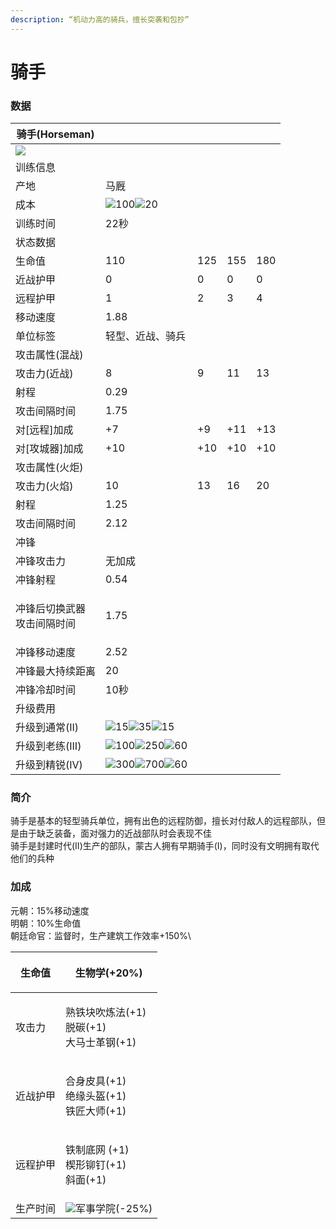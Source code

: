 ```yaml
---
description: “机动力高的骑兵，擅长突袭和包抄”
---
```


# 骑手

### 数据

| 骑手(Horseman)                                                                                             |                                                                                                                                                                                                                                                                                                                |     |     |     |
| -------------------------------------------------------------------------------------------------------- | -------------------------------------------------------------------------------------------------------------------------------------------------------------------------------------------------------------------------------------------------------------------------------------------------------------- | --- | --- | --- |
| ![](https://seicing-1257171891.cos.ap-nanjing.myqcloud.com/3fatcatpool/aoe4/tech/%E9%AA%91%E6%89%8B.png) |                                                                                                                                                                                                                                                                                                                |     |     |     |
| 训练信息                                                                                                     |                                                                                                                                                                                                                                                                                                                |     |     |     |
| 产地                                                                                                       | 马厩                                                                                                                                                                                                                                                                                                             |     |     |     |
| 成本                                                                                                       | ![](https://seicing-1257171891.cos.ap-nanjing.myqcloud.com/3fatcatpool/aoe4/tech/%E8%82%89.png)100![](https://seicing-1257171891.cos.ap-nanjing.myqcloud.com/3fatcatpool/aoe4/tech/%E6%9C%A8.png)20                                                                                                            |     |     |     |
| 训练时间                                                                                                     | 22秒                                                                                                                                                                                                                                                                                                            |     |     |     |
| 状态数据                                                                                                     |                                                                                                                                                                                                                                                                                                                |     |     |     |
| 生命值                                                                                                      | 110                                                                                                                                                                                                                                                                                                            | 125 | 155 | 180 |
| 近战护甲                                                                                                     | 0                                                                                                                                                                                                                                                                                                              | 0   | 0   | 0   |
| 远程护甲                                                                                                     | 1                                                                                                                                                                                                                                                                                                              | 2   | 3   | 4   |
| 移动速度                                                                                                     | 1.88                                                                                                                                                                                                                                                                                                           |     |     |     |
| 单位标签                                                                                                     | 轻型、近战、骑兵                                                                                                                                                                                                                                                                                                       |     |     |     |
| 攻击属性(混战)                                                                                                 |                                                                                                                                                                                                                                                                                                                |     |     |     |
| 攻击力(近战)                                                                                                  | 8                                                                                                                                                                                                                                                                                                              | 9   | 11  | 13  |
| 射程                                                                                                       | 0.29                                                                                                                                                                                                                                                                                                           |     |     |     |
| 攻击间隔时间                                                                                                   | 1.75                                                                                                                                                                                                                                                                                                           |     |     |     |
| 对\[远程]加成                                                                                                 | +7                                                                                                                                                                                                                                                                                                             | +9  | +11 | +13 |
| 对\[攻城器]加成                                                                                                | +10                                                                                                                                                                                                                                                                                                            | +10 | +10 | +10 |
| 攻击属性(火炬)                                                                                                 |                                                                                                                                                                                                                                                                                                                |     |     |     |
| 攻击力(火焰)                                                                                                  | 10                                                                                                                                                                                                                                                                                                             | 13  | 16  | 20  |
| 射程                                                                                                       | 1.25                                                                                                                                                                                                                                                                                                           |     |     |     |
| 攻击间隔时间                                                                                                   | 2.12                                                                                                                                                                                                                                                                                                           |     |     |     |
| 冲锋                                                                                                       |                                                                                                                                                                                                                                                                                                                |     |     |     |
| 冲锋攻击力                                                                                                    | 无加成                                                                                                                                                                                                                                                                                                            |     |     |     |
| 冲锋射程                                                                                                     | 0.54                                                                                                                                                                                                                                                                                                           |     |     |     |
| <p>冲锋后切换武器<br>攻击间隔时间</p>                                                                                 | 1.75                                                                                                                                                                                                                                                                                                           |     |     |     |
| 冲锋移动速度                                                                                                   | 2.52                                                                                                                                                                                                                                                                                                           |     |     |     |
| 冲锋最大持续距离                                                                                                 | 20                                                                                                                                                                                                                                                                                                             |     |     |     |
| 冲锋冷却时间                                                                                                   | 10秒                                                                                                                                                                                                                                                                                                            |     |     |     |
| 升级费用                                                                                                     |                                                                                                                                                                                                                                                                                                                |     |     |     |
| 升级到通常(II)                                                                                                | ![](https://seicing-1257171891.cos.ap-nanjing.myqcloud.com/3fatcatpool/aoe4/tech/%E8%82%89.png)15![](https://seicing-1257171891.cos.ap-nanjing.myqcloud.com/3fatcatpool/aoe4/tech/%E9%87%91.png)35![](https://seicing-1257171891.cos.ap-nanjing.myqcloud.com/3fatcatpool/aoe4/tech/%E6%97%B6%E9%97%B4.png)15   |     |     |     |
| 升级到老练(III)                                                                                               | ![](https://seicing-1257171891.cos.ap-nanjing.myqcloud.com/3fatcatpool/aoe4/tech/%E8%82%89.png)100![](https://seicing-1257171891.cos.ap-nanjing.myqcloud.com/3fatcatpool/aoe4/tech/%E9%87%91.png)250![](https://seicing-1257171891.cos.ap-nanjing.myqcloud.com/3fatcatpool/aoe4/tech/%E6%97%B6%E9%97%B4.png)60 |     |     |     |
| 升级到精锐(IV)                                                                                                | ![](https://seicing-1257171891.cos.ap-nanjing.myqcloud.com/3fatcatpool/aoe4/tech/%E8%82%89.png)300![](https://seicing-1257171891.cos.ap-nanjing.myqcloud.com/3fatcatpool/aoe4/tech/%E9%87%91.png)700![](https://seicing-1257171891.cos.ap-nanjing.myqcloud.com/3fatcatpool/aoe4/tech/%E6%97%B6%E9%97%B4.png)60 |     |     |     |

### 简介 <a href="#jia" id="jia"></a>

骑手是基本的轻型骑兵单位，拥有出色的远程防御，擅长对付敌人的远程部队，但是由于缺乏装备，面对强力的近战部队时会表现不佳\
骑手是封建时代(II)生产的部队，蒙古人拥有早期骑手(I)，同时没有文明拥有取代他们的兵种

###

### 加成

元朝：15%移动速度\
明朝：10%生命值\
朝廷命官：监督时，生产建筑工作效率+150%\


| 生命值  | <p><img src="https://seicing-1257171891.cos.ap-nanjing.myqcloud.com/3fatcatpool/aoe4/tech/%E7%94%9F%E7%89%A9%E5%AD%A6.png" alt="">生物学(+20%)<br></p>                                                                                                                                                                                                                                                                                                                           |
| ---- | ----------------------------------------------------------------------------------------------------------------------------------------------------------------------------------------------------------------------------------------------------------------------------------------------------------------------------------------------------------------------------------------------------------------------------------------------------------------------------- |
| 攻击力  | <p><img src="https://seicing-1257171891.cos.ap-nanjing.myqcloud.com/3fatcatpool/aoe4/tech/%E7%86%9F%E9%93%81%E5%9D%97%E5%90%B9%E7%82%BC%E6%B3%95.png" alt="">熟铁块吹炼法(+1)<br><img src="https://seicing-1257171891.cos.ap-nanjing.myqcloud.com/3fatcatpool/aoe4/tech/%E8%84%B1%E7%A2%B3.png" alt="">脱碳(+1)<br><img src="https://seicing-1257171891.cos.ap-nanjing.myqcloud.com/3fatcatpool/aoe4/tech/%E5%A4%A7%E9%A9%AC%E5%A3%AB%E9%9D%A9%E9%92%A2.png" alt="">大马士革钢(+1)<br></p> |
| 近战护甲 | <p><img src="https://seicing-1257171891.cos.ap-nanjing.myqcloud.com/3fatcatpool/aoe4/tech/%E5%90%88%E8%BA%AB%E7%9A%AE%E5%85%B7.png" alt="">合身皮具(+1)<br><img src="https://seicing-1257171891.cos.ap-nanjing.myqcloud.com/3fatcatpool/aoe4/tech/%E7%BB%9D%E7%BC%98%E5%A4%B4%E7%9B%94.png" alt="">绝缘头盔(+1)<br><img src="https://seicing-1257171891.cos.ap-nanjing.myqcloud.com/3fatcatpool/aoe4/tech/%E9%93%81%E5%8C%A0%E5%A4%A7%E5%B8%88.png" alt="">铁匠大师(+1)<br></p>           |
| 远程护甲 | <p><img src="https://seicing-1257171891.cos.ap-nanjing.myqcloud.com/3fatcatpool/aoe4/tech/%E9%93%81%E5%88%B6%E5%BA%95%E7%BD%91.png" alt="">铁制底网 (+1)<br><img src="https://seicing-1257171891.cos.ap-nanjing.myqcloud.com/3fatcatpool/aoe4/tech/%E6%A5%94%E5%BD%A2%E9%93%86%E9%92%89.png" alt="">楔形铆钉(+1)<br><img src="https://seicing-1257171891.cos.ap-nanjing.myqcloud.com/3fatcatpool/aoe4/tech/%E6%96%9C%E9%9D%A2.png" alt="">斜面(+1)<br></p>                              |
| 生产时间 | ![](https://seicing-1257171891.cos.ap-nanjing.myqcloud.com/3fatcatpool/aoe4/tech/%E5%86%9B%E4%BA%8B%E5%AD%A6%E9%99%A2.png)军事学院(-25%)                                                                                                                                                                                                                                                                                                                                          |
